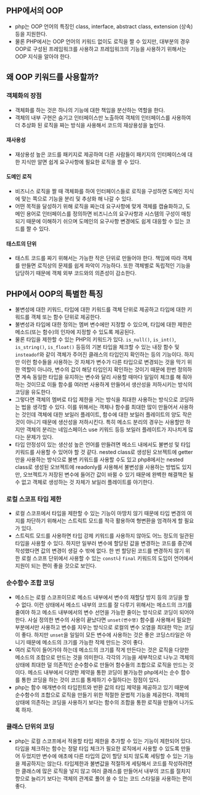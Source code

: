 ## PHP에서의 OOP
- php는 OOP 언어의 특징인 class, interface, abstract class, extension (상속) 등을 지원한다.
- 물론 PHP에서는 OOP 언어의 키워드 없이도 로직을 짤 수 있지만, 대부분의 경우 OOP로 구성된 프레임워크를 사용하고 프레임워크의 기능을 사용하기 위해서는 OOP 지식을 알아야 한다.

## 왜 OOP 키워드를 사용할까?
### 객체화의 장점
- 객체화를 하는 것은 하나의 기능에 대한 책임을 분산하는 역할을 한다. 
- 객체의 내부 구현은 숨기고 인터페이스만 노출하여 객체의 인터페이스를 사용하여 더 추상화 된 로직을 짜는 방식을 사용해서 코드의 재상용성을 높인다.

#### 재사용성
- 재상용성 높은 코드를 패키지로 제공하여 다른 사람들이 패키지의 인터페이스에 대한 지식만 알면 쉽게 요구사항에 필요한 로직을 짤 수 있다.

#### 도메인 로직
- 비즈니스 로직을 짤 때 객체화를 하여 인터페이스들로 로직을 구성하면 도메인 지식에 맞는 쪽으로 기능을 분리 및 추상화 해 나갈 수 있다.
- 어떤 목적을 달성하기 위해 로직을 짜는데 요구사항에 맞게 객체를 캡슐화하고, 도메인 용어로 인터페이스를 정의하면 비즈니스의 요구사항과 시스템의 구성이 매칭되기 때문에 이해하기 쉬으며 도메인의 요구사항 변경에도 쉽게 대응할 수 있는 코드를 짤 수 있다.

#### 태스트의 단위
- 태스트 코드를 짜기 위해서는 가능한 작은 단위로 만들어야 한다. 책임에 따라 객체를 만들면 로직상의 문제를 쉽게 파악이 가능하다. 또한 객체별로 독립적인 기능을 담당하기 때문에 객체 외부 코드와의 의존성이 감소한다.

## PHP에서 OOP의 특별한 특징
- 불변성에 대한 키워드, 타입에 대한 키워드를 객체 단위로 제공하고 타입에 대한 키워드를 객체 또는 함수 단위로 제공한다.
- 불변성과 타입에 대한 정의는 멤버 변수에만 지정할 수 있으며, 타입에 대한 제한은 메소드(또는 함수)의 인자에 지정할 수 있도록 제공된다.
- 물론 타입을 제한할 수 있는 PHP의 키워드가 있다. `is_null()`, `is_int()`, `is_string()`, `is_float()` 등등의 기본 타입을 체크할 수 있는 내장 함수 및 `insteadof`와 같이 객체가 주어진 클래스의 타입인지 확인하는 등의 기능이다. 하지만 이런 함수들을 사용하는 것 자체가 변수가 다른 타입으로 변경되는 것을 막기 위한 역할이 아니라, 변수의 값이 해당 타입인지 확인하는 것이기 때문에 한번 정의하면 계속 동일한 타입을 유지하는 변수와 달리 사용할 때마다 일일이 체크를 해 줘야 하는 것이므로 이들 함수를 여러번 사용하게 만들어서 생산성을 저하시키는 방식의 코딩을 유도한다.
- 그렇다면 객체의 멤버로 타입 제한을 거는 방식을 최대한 사용하는 방식으로 코딩하는 법을 생각할 수 있다. 이를 위해서는 객체나 함수를 최대한 많이 만들어서 사용하는 것인데 객체에 대한 보일러 플레이트, 함수에 대한 보일러 플레이트의 양도 작은 것이 아니기 때문에 생산성을 저하시킨다. 특히 메소드 분리의 경우는 사용할만 하지만 객체의 분리는 네임스페이스 use 키워드 등등 보일러 플레이트가 지나치게 많다는 문제가 있다.
- 타입 안정성이 있는 생산성 높은 언어를 만들려면 메소드 내에서도 불변성 및 타입 키워드를 사용할 수 있어야 할 것 같다. nested class로 생성된 오브젝트에 getter만을 사용하는 방식으로 불변 키워드를 사용할 수도 있고 php8에서는 nested class로 생성된 오브젝트에 readonly를 사용해서 불변성을 사용하는 방법도 있지만, 오브젝트가 저장된 변수에 들어간 값이 바뀔 수 있기 때문에 완벽한 해결책은 될 수 없고 객체로 생성하는 것 자체가 보일러 플레이트를 야기한다.

### 로컬 스코프 타입 제한
- 로컬 스코프에서 타입을 제한할 수 있는 기능이 마땅치 않기 때문에 타입 변경의 여지를 차단하기 위해서는 스트릭트 모드를 적극 활용하여 형변환을 엄격하게 할 필요가 있다.
- 스트릭트 모드를 사용하면 타입 강제 키워드를 사용하지 않아도 어느 정도의 일관된 타입을 사용할 수 있다. 하지만 일부러 변수에 할당된 값을 변경하는 코드를 중간에 작성했다면 값의 변경이 생길 수 밖에 없다. 한 번 할당된 코드를 변경하지 않기 위한 로컬 스코프 단위에서 사용할 수 있는 `const`나 `final` 키워드의 도입이 언어에서 지원이 되는 편이 좋을 것으로 보인다.

### 순수함수 조합 코딩
- 메소드는 로컬 스코프이므로 메소드 내부에서 변수의 재할당 방지 등의 코딩을 할 수 없다. 이런 상태에서 메소드 내부의 코드를 잘 다루기 위해서는 메소드의 크기를 줄여야 하고 메소드 내부에서의 변수 선언을 가능한 줄이는 방식으로 코딩이 되어야 한다. 사실 정의한 변수의 사용이 끝났다면 `unset(변수명)` 함수를 사용해서 필요한 부분에서만 사용하고 변수를 지우는 방식으로 로컬의 변수 오염을 최대한 막는 코딩이 좋다. 하지만 `unset`을 일일이 모든 변수에 사용하는 것은 좋은 코딩스타일은 아니기 때문에 메소드의 크기를 가능한 작제 만드는 것이 좋다.
- 여러 로직이 들어가야 하는데 메소드의 크기를 작게 만든다는 것은 로직을 다양한 메소드의 조합으로 만드는 것을 의미한다. 각각의 기능을 세부적으로 나누고 객체의 상태에 최대한 덜 의존적인 순수함수로 만들어 함수들의 조합으로 로직을 만드는 것이다. 메소드 내부에서 다양한 제약을 통한 코딩이 불가능한 php에서는 순수 함수를 통한 코딩을 하는 것이 코드를 통제하기 수월하다는 장점이 있다.
- php는 함수 매개변수의 타입힌트와 반환 값의 타입 제약을 제공하고 있기 때문에 순수함수의 조합으로 로직을 만들기 위한 적절한 문법적 기능을 제공한다. 객체의 상태에 의존하는 코딩을 사용하기 보다는 함수의 조합을 통한 로직을 만들어 나가도록 하자.

### 클래스 단위의 코딩
- php는 로컬 스코프에서 적용할 타입 제한을 추가할 수 있는 기능이 제한되어 있다. 타입을 체크하는 함수는 정말 타입 체크가 필요한 로직에서 사용할 수 있도록 만들어 두었지만 변수에 애초에 다른 타입의 값이 할당 되지 않도록 세팅할 수 있는 기능을 제공하지는 않는다. 타입제한과 불변값을 적절하게 세팅해서 코드를 작성하려면 한 클래스에 많은 로직을 넣지 않고 여러 클래스를 만들어서 내부의 코드를 절차지향으로 늘리기 보다는 객체의 관계로 풀어 쓸 수 있는 코드 스타일을 사용하는 편이 좋다.
